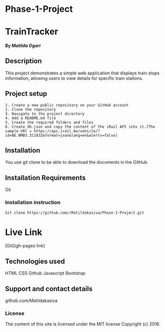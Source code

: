 # Phase-1-Project

# TrainTracker

#### By *Matilda Ogari*

## Description
This project demonstrates a simple web application that displays train stops information, allowing users to view details for specific train stations.

## Project setup
    1. Create a new public repository on your GitHub account
    2. Clone the repository
    3. Navigate to the project directory
    4. Add a README.md file
    5. Create the required folders and files
    6. Create db.json and copy the content of the iRail API into it.[The sample URl = https://api.irail.be/vehicle/?id=BE.NMBS.IC1832&format=json&lang=en&alerts=false] 
    

## Installation
You use git clone to be able to download the documents in the GitHub

## Installation Requirements
Git

### Installation instruction
```
Git clone https://github.com//Matildakasiva/Phase-1-Project.git

```

# Live Link
[Git](gh-pages link)

## Technologies used
HTML
CSS
Github
Javascript
Bootstrap

## Support and contact details
github.com/Matildakasiva

### License
The content of this site is licensed under the MIT license
Copyright (c) 2018.

